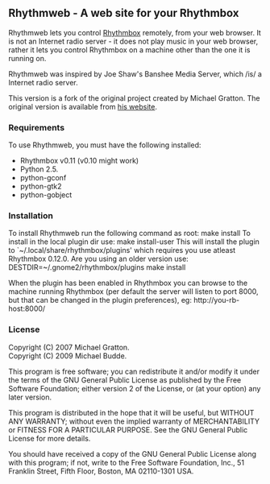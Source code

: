 ## Rhythmweb - A web site for your Rhythmbox ##

Rhythmweb lets you control [Rhythmbox](http://www.gnome.org/projects/rhythmbox/)
remotely, from your web browser. It is not an Internet radio server - it does
not play music in your web browser, rather it lets you control Rhythmbox
on a machine other than the one it is running on.

Rhythmweb was inspired by Joe Shaw's Banshee Media Server, which /is/ a
Internet radio server.

This version is a fork of the original project created by Michael Gratton.
The original version is available from [his website](http://web.vee.net/projects/rhythmweb).

### Requirements ###

To use Rhythmweb, you must have the following installed:

 - Rhythmbox v0.11 (v0.10 might work)
 - Python 2.5.
 - python-gconf
 - python-gtk2
 - python-gobject

### Installation ###

To install Rhythmweb run the following command as root:
    make install
To install in the local plugin dir use:
    make install-user
This will install the plugin to `~/.local/share/rhythmbox/plugins' which
requires you use atleast Rhythmbox 0.12.0. Are you using an older version use:
    DESTDIR=~/.gnome2/rhythmbox/plugins make install

When the plugin has been enabled in Rhythmbox you can browse to the machine
running Rhythmbox (per default the server will listen to port 8000, but that can
be changed in the plugin preferences), eg: http://you-rb-host:8000/

### License ###

Copyright (C) 2007 Michael Gratton.  
Copyright (C) 2009 Michael Budde.

This program is free software; you can redistribute it and/or modify
it under the terms of the GNU General Public License as published by
the Free Software Foundation; either version 2 of the License, or
(at your option) any later version.

This program is distributed in the hope that it will be useful,
but WITHOUT ANY WARRANTY; without even the implied warranty of
MERCHANTABILITY or FITNESS FOR A PARTICULAR PURPOSE.  See the
GNU General Public License for more details.

You should have received a copy of the GNU General Public License along
with this program; if not, write to the Free Software Foundation, Inc.,
51 Franklin Street, Fifth Floor, Boston, MA 02110-1301 USA.

